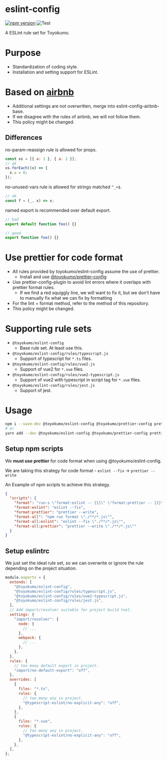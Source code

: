 # eslint-config

[![npm version](https://badge.fury.io/js/%40toyokumo%2Feslint-config.svg)](https://badge.fury.io/js/%40toyokumo%2Feslint-config)
![Test](https://github.com/toyokumo/eslint-config/workflows/Test/badge.svg?branch=main)

A ESLint rule set for Toyokumo.

# Purpose

- Standardization of coding style.
- Installation and setting support for ESLint.

# Based on [airbnb](https://github.com/airbnb/javascript)

- Additional settings are not overwritten, merge into eslint-config-airbnb-base.
- If we disagree with the rules of airbnb, we will not follow them.
- This policy might be changed.

## Differences

no-param-reassign rule is allowed for props.

```javascript
const xs = [{ a: 1 }, { a: 2 }];
// ok
xs.forEach((x) => {
  x.a = 0;
});
```

no-unused-vars rule is allowed for strings matched `^_+$`.

```javascript
// ok
const f = (_, x) => x;
```

named export is recommended over default export.

```javascript
// bad
export default function foo() {}

// good
export function foo() {}
```

# Use prettier for code format

- All rules provided by toyokumo/eslint-config assume the use of prettier.
  - Install and use [@toyokumo/prettier-config](https://github.com/toyokumo/prettier-config)
- Use prettier-config-plugin to avoid lint errors where it overlaps with prettier format rules.
  - If we find a red squiggly line, we will want to fix it, but we don't have to manually fix what we can fix by formatting
- For the lint + format method, refer to the method of this repository.
- This policy might be changed.

# Supporting rule sets

- `@toyokumo/eslint-config`
  - Base rule set. At least use this.
- `@toyokumo/eslint-config/rules/typescript.js`
  - Support of typescript for `*.ts` files.
- `@toyokumo/eslint-config/rules/vue2.js`
  - Support of vue2 for `*.vue` files.
- `@toyokumo/eslint-config/rules/vue2-typescript.js`
  - Support of vue2 with typescript in script tag for `*.vue` files.
- `@toyokumo/eslint-config/rules/jest.js`
  - Support of jest.

# Usage

```bash
npm i --save-dev @toyokumo/eslint-config @toyokumo/prettier-config prettier npm-run-all
# or
yarn add --dev @toyokumo/eslint-config @toyokumo/prettier-config prettier npm-run-all
```

## Setup npm scripts

We **must use prettier** for code format when using @toyokumo/eslint-config.

We are taking this strategy for code format - `eslint --fix` -> `prettier --write`

An Example of npm scripts to achieve this strategy.

```json
{
  "scripts": {
    "format": "run-s \"format:eslint -- {1}\" \"format:prettier -- {1}\" --",
    "format:eslint": "eslint --fix",
    "format:prettier": "prettier --write",
    "format-all": "npm run format \"./**/*.js\"",
    "format-all:eslint": "eslint --fix \"./**/*.js\"",
    "format-all:prettier": "prettier --write \"./**/*.js\""
  }
}
```

## Setup eslintrc

We just set the ideal rule set, so we can overwrite or ignore the rule depending on the project situation.

```javascript
module.exports = {
  extends: [
    "@toyokumo/eslint-config",
    "@toyokumo/eslint-config/rules/typescript.js",
    "@toyokumo/eslint-config/rules/vue2-typescript.js",
    "@toyokumo/eslint-config/rules/jest.js",
  ],
  // Add import/resolver suitable for project build tool.
  settings: {
    "import/resolver": {
      node: {
        // ...
      },
      webpack: {
        // ...
      },
    },
  },
  rules: {
    // too many default export in project.
    "import/no-default-export": "off",
  },
  overrides: [
    {
      files: "*.ts",
      rules: {
        // too many any in project.
        "@typescript-eslint/no-explicit-any": "off",
      },
    },
    {
      files: "*.vue",
      rules: {
        // too many any in project.
        "@typescript-eslint/no-explicit-any": "off",
      },
    },
  ],
};
```
